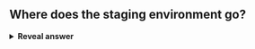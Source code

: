 ## Where does the staging environment go?
<details>
<summary><b>Reveal answer</b></summary>
In the cloud! a scaled down replica of production...
</details>
